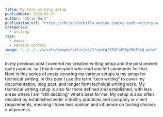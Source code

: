 ```yaml
---
title: My tech writing setup
publishDate: 2023-05-17
author: "Chris Ward"
publication_url: "https://chrischinchilla.medium.com/my-tech-writing-setup-75bcbcb9cf19"
categories:
  - writing
tags: 
  - macos
  - version control
image: "../../../assets/images/articles/1*ujmfgf5E8f14RBpJ8k7DsQ.webp"
---
```


In my previous post I covered my creative writing setup and the post proved quite popular, so I thank everyone who read and left comments for that. Next in this series of posts covering my various setups is my setup for technical writing. In this post I use the term “tech writing” to cover my documentation, blog post, and longer form technical writing work.
My technical writing setup is also far more defined and established, with less areas where I am “still deciding” what’s best for me. My setup is also often decided by established wider industry practices and company or client requirements, meaning I have less opinion and influence on tooling choices and process.
